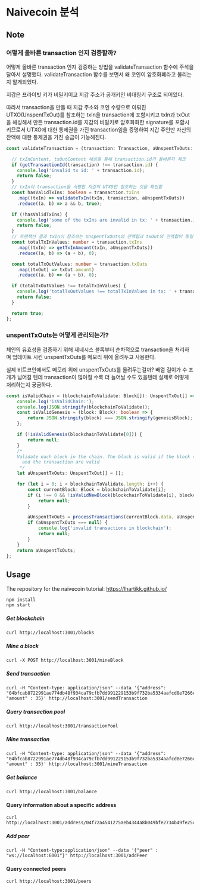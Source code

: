 # Naivecoin 분석

## Note

### 어떻게 올바른 transaction 인지 검증할까?

어떻게 올바른 transaction 인지 검증하는 방법을 validateTransaction 함수에 주석을 달아서 설명했다. validateTransaction 함수를 보면서 왜 코인이 암호화폐라고 불리는지 알게되었다.

지갑은 프라이빗 키가 비밀키이고 지갑 주소가 공개키인 비대칭키 구조로 되어있다.

따라서 transaction을 만들 때 지갑 주소와 코인 수량으로 이뤄진 UTXO(UnspentTxOut)를 참조하는 txIn을 transaction에 포함시키고 txIn과 txOut을 해싱해서 만든
transaction.id를 지갑의 비밀키로 암호화화한 signature를 포함시키므로서 UTXO에 대한 통제권을 가진 transaction임을 증명하여 지갑 주인만 자신의 잔액에 대한 통제권을 가진 송금이
가능해진다.

```typescript
const validateTransaction = (transaction: Transaction, aUnspentTxOuts: UnspentTxOut[]): boolean => {

  // txInContent, txOutContent 해싱을 통해 transaction.id가 올바른지 체크
  if (getTransactionId(transaction) !== transaction.id) {
    console.log('invalid tx id: ' + transaction.id);
    return false;
  }
  // txIn이 transaction을 서명한 지갑의 UTXO만 참조하는 것을 확인함
  const hasValidTxIns: boolean = transaction.txIns
    .map((txIn) => validateTxIn(txIn, transaction, aUnspentTxOuts))
    .reduce((a, b) => a && b, true);

  if (!hasValidTxIns) {
    console.log('some of the txIns are invalid in tx: ' + transaction.id);
    return false;
  }
  // 트랜잭션 결과 txIn이 참조하는 UnspentTxOuts의 잔액합과 txOut의 잔액합이 동일한지 검증
  const totalTxInValues: number = transaction.txIns
    .map((txIn) => getTxInAmount(txIn, aUnspentTxOuts))
    .reduce((a, b) => (a + b), 0);

  const totalTxOutValues: number = transaction.txOuts
    .map((txOut) => txOut.amount)
    .reduce((a, b) => (a + b), 0);

  if (totalTxOutValues !== totalTxInValues) {
    console.log('totalTxOutValues !== totalTxInValues in tx: ' + transaction.id);
    return false;
  }

  return true;
};
```

### unspentTxOuts는 어떻게 관리되는가?
체인의 유효성을 검증하기 위해 제네시스 블록부터 순차적으로 transaction을 처리하며 업데이트 시킨
unspentTxOuts를 메모리 위에 올려두고 사용한다.

실제 비트코인에서도 메모리 위에 unspentTxOuts를 올려두는걸까? 배열 길이가 수 조개가 넘어갈 텐데 transaction이
많아질 수록 더 늘어날 수도 있을텐데 실제로 어떻게 처리하는지 궁금하다.

```typescript
const isValidChain = (blockchainToValidate: Block[]): UnspentTxOut[] => {
    console.log('isValidChain:');
    console.log(JSON.stringify(blockchainToValidate));
    const isValidGenesis = (block: Block): boolean => {
        return JSON.stringify(block) === JSON.stringify(genesisBlock);
    };

    if (!isValidGenesis(blockchainToValidate[0])) {
        return null;
    }
    /*
    Validate each block in the chain. The block is valid if the block structure is valid
      and the transaction are valid
     */
    let aUnspentTxOuts: UnspentTxOut[] = [];

    for (let i = 0; i < blockchainToValidate.length; i++) {
        const currentBlock: Block = blockchainToValidate[i];
        if (i !== 0 && !isValidNewBlock(blockchainToValidate[i], blockchainToValidate[i - 1])) {
            return null;
        }

        aUnspentTxOuts = processTransactions(currentBlock.data, aUnspentTxOuts, currentBlock.index);
        if (aUnspentTxOuts === null) {
            console.log('invalid transactions in blockchain');
            return null;
        }
    }
    return aUnspentTxOuts;
};
```


## Usage

The repository for the naivecoin tutorial: https://lhartikk.github.io/

```
npm install
npm start
```

##### Get blockchain

```
curl http://localhost:3001/blocks
```

##### Mine a block

```
curl -X POST http://localhost:3001/mineBlock
``` 

##### Send transaction

```
curl -H "Content-type: application/json" --data '{"address": "04bfcab8722991ae774db48f934ca79cfb7dd991229153b9f732ba5334aafcd8e7266e47076996b55a14bf9913ee3145ce0cfc1372ada8ada74bd287450313534b", "amount" : 35}' http://localhost:3001/sendTransaction
```

##### Query transaction pool

```
curl http://localhost:3001/transactionPool
```

##### Mine transaction

```
curl -H "Content-type: application/json" --data '{"address": "04bfcab8722991ae774db48f934ca79cfb7dd991229153b9f732ba5334aafcd8e7266e47076996b55a14bf9913ee3145ce0cfc1372ada8ada74bd287450313534b", "amount" : 35}' http://localhost:3001/mineTransaction
```

##### Get balance

```
curl http://localhost:3001/balance
```

#### Query information about a specific address

```
curl http://localhost:3001/address/04f72a4541275aeb4344a8b049bfe2734b49fe25c08d56918f033507b96a61f9e3c330c4fcd46d0854a712dc878b9c280abe90c788c47497e06df78b25bf60ae64
```

##### Add peer

```
curl -H "Content-type:application/json" --data '{"peer" : "ws://localhost:6001"}' http://localhost:3001/addPeer
```

#### Query connected peers

```
curl http://localhost:3001/peers
```
